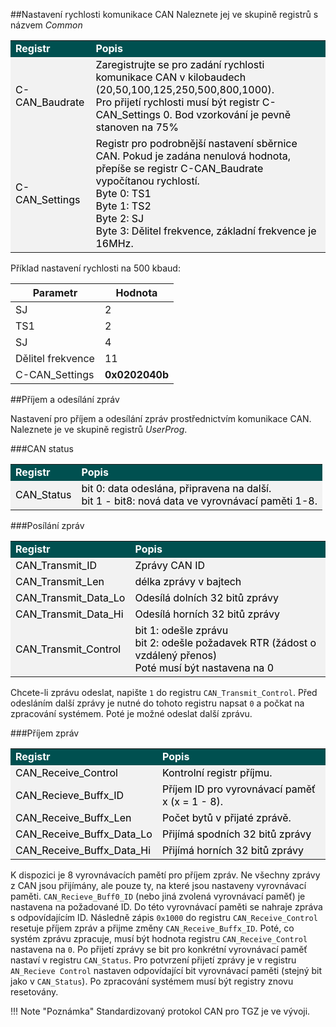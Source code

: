 ##Nastavení rychlosti komunikace CAN
Naleznete jej ve skupině registrů s názvem *Common*

<table>
    <tr>
        <td bgcolor="#005050" style="color: white;"><b>Registr</b></td>
        <td bgcolor="#005050" style="color: white;"><b>Popis</b></td>
    </tr>
    <tr>
        <td bgcolor="#F2F2F2" style="color: black;">C-CAN_Baudrate</td>
        <td bgcolor="#F2F2F2" style="color: black;">Zaregistrujte se pro zadání rychlosti komunikace CAN v kilobaudech (20,50,100,125,250,500,800,1000).<br>Pro přijetí rychlosti musí být registr C-CAN_Settings 0. Bod vzorkování je pevně stanoven na 75%</td>
    </tr>
    <tr>
        <td bgcolor="#F2F2F2" style="color: black;">C-CAN_Settings</td>
        <td bgcolor="#F2F2F2" style="color: black;">Registr pro podrobnější nastavení sběrnice CAN. Pokud je zadána nenulová hodnota, přepíše se registr C-CAN_Baudrate vypočítanou rychlostí.<br>Byte 0: TS1<br>Byte 1: TS2<br>Byte 2: SJ<br>Byte 3: Dělitel frekvence, základní frekvence je 16MHz.</td>
    </tr>
</table>

Příklad nastavení rychlosti na 500 kbaud:

| Parametr            |Hodnota      |
|----------------------|------------|
| SJ                   | 2          |
| TS1                  | 2          |
| SJ                   | 4          |
| Dělitel frekvence    | 11         |
| C-CAN_Settings       | **0x0202040b** |

##Příjem a odesílání zpráv

Nastavení pro příjem a odesílání zpráv prostřednictvím komunikace CAN.
Naleznete je ve skupině registrů *UserProg*.

###CAN status
<table>
    <tr>
        <td bgcolor="#005050" style="color: white;"><b>Registr</b></td>
        <td bgcolor="#005050" style="color: white;"><b>Popis</b></td>
    </tr>
    <tr>
        <td bgcolor="#F2F2F2" style="color: black;">CAN_Status</td>
        <td bgcolor="#F2F2F2" style="color: black;">bit 0: data odeslána, připravena na další.<br>bit 1 - bit8: nová data ve vyrovnávací paměti 1-8.</td>
    </tr>
</table>

###Posílání zpráv
<table>
    <tr>
        <td bgcolor="#005050" style="color: white;"><b>Registr</b></td>
        <td bgcolor="#005050" style="color: white;"><b>Popis</b></td>
    </tr>
    <tr>
        <td bgcolor="#F2F2F2" style="color: black;">CAN_Transmit_ID</td>
        <td bgcolor="#F2F2F2" style="color: black;">Zprávy CAN ID</td>
    </tr>
    <tr>
        <td bgcolor="#F2F2F2" style="color: black;">CAN_Transmit_Len</td>
        <td bgcolor="#F2F2F2" style="color: black;">délka zprávy v bajtech</td>
    </tr>
    <tr>
        <td bgcolor="#F2F2F2" style="color: black;">CAN_Transmit_Data_Lo</td>
        <td bgcolor="#F2F2F2" style="color: black;">Odesílá dolních 32 bitů zprávy</td>
    </tr>
    <tr>
        <td bgcolor="#F2F2F2" style="color: black;">CAN_Transmit_Data_Hi</td>
        <td bgcolor="#F2F2F2" style="color: black;">Odesílá horních 32 bitů zprávy</td>
    </tr>
    <tr>
        <td bgcolor="#F2F2F2" style="color: black;">CAN_Transmit_Control</td>
        <td bgcolor="#F2F2F2" style="color: black;">bit 1: odešle zprávu<br>bit 2: odešle požadavek RTR (žádost o vzdálený přenos)<br>Poté musí být nastavena na 0</td>
    </tr>
</table>

Chcete-li zprávu odeslat, napište `1` do registru `CAN_Transmit_Control`.
Před odesláním další zprávy je nutné do tohoto registru napsat `0` a počkat na zpracování systémem.
Poté je možné odeslat další zprávu.

###Příjem zpráv
<table>
    <tr>
        <td bgcolor="#005050" style="color: white;"><b>Registr</b></td>
        <td bgcolor="#005050" style="color: white;"><b>Popis</b></td>
    </tr>
    <tr>
        <td bgcolor="#F2F2F2" style="color: black;">CAN_Receive_Control</td>
        <td bgcolor="#F2F2F2" style="color: black;">Kontrolní registr příjmu.</td>
    </tr>
    <tr>
        <td bgcolor="#F2F2F2" style="color: black;">CAN_Recieve_Buffx_ID</td>
        <td bgcolor="#F2F2F2" style="color: black;">Příjem ID pro vyrovnávací paměť x (x = 1 - 8).</td>
    </tr>
    <tr>
        <td bgcolor="#F2F2F2" style="color: black;">CAN_Receive_Buffx_Len</td>
        <td bgcolor="#F2F2F2" style="color: black;">Počet bytů v přijaté zprávě.</td>
    </tr>
    <tr>
        <td bgcolor="#F2F2F2" style="color: black;">CAN_Receive_Buffx_Data_Lo</td>
        <td bgcolor="#F2F2F2" style="color: black;">Přijímá spodních 32 bitů zprávy</td>
    </tr>
    <tr>
        <td bgcolor="#F2F2F2" style="color: black;">CAN_Receive_Buffx_Data_Hi</td>
        <td bgcolor="#F2F2F2" style="color: black;">Přijímá horních 32 bitů zprávy</td>
    </tr>
</table>

K dispozici je 8 vyrovnávacích pamětí pro příjem zpráv.
Ne všechny zprávy z CAN jsou přijímány, ale pouze ty, na které jsou nastaveny vyrovnávací paměti.
`CAN_Recieve_Buff0_ID` (nebo jiná zvolená vyrovnávací paměť) je nastavena na požadované ID.
Do této vyrovnávací paměti se nahraje zpráva s odpovídajícím ID.
Následně zápis `0x1000` do registru `CAN_Receive_Control` resetuje příjem zpráv a přijme změny `CAN_Receive_Buffx_ID`.
Poté, co systém zprávu zpracuje, musí být hodnota registru `CAN_Receive_Control` nastavena na `0`.
Po přijetí zprávy se bit pro konkrétní vyrovnávací paměť nastaví v registru `CAN_Status`.
Pro potvrzení přijetí zprávy je v registru `AN_Recieve Control` nastaven odpovídající bit vyrovnávací paměti (stejný bit jako v `CAN_Status`).
Po zpracování systémem musí být registry znovu resetovány.

!!! Note "Poznámka"
	Standardizovaný protokol CAN pro TGZ je ve vývoji.